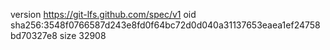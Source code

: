 version https://git-lfs.github.com/spec/v1
oid sha256:3548f0766587d243e8fd0f64bc72d0d040a31137653eaea1ef24758bd70327e8
size 32908
